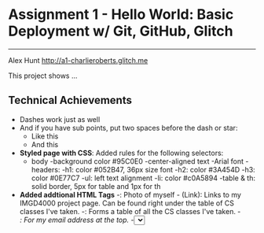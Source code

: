 Assignment 1 - Hello World: Basic Deployment w/ Git, GitHub, Glitch
===
---

Alex Hunt
http://a1-charlieroberts.glitch.me

This project shows ...

## Technical Achievements
- Dashes work just as well
- And if you have sub points, put two spaces before the dash or star:
  - Like this
  - And this
- **Styled page with CSS**: Added rules for the following selectors:
  - body
    -background color #95C0E0
    -center-aligned text
    -Arial font
  -headers:
    -h1: color #052B47, 36px size font
    -h2: color #3A454D
    -h3: color #0E77C7
  -ul: left text alignment
  -li: color #c0A5894
  -table & th: solid border, 5px for table and 1px for th
- **Added addtional HTML Tags**
  -<image>: Photo of myself
  -<a> (Link): Links to my IMGD4000 project page. Can be found right under the table of CS classes I've taken.
  -<table>: Forms a table of all the CS classes I've taken.
  -<address>: For my email address at the top.
  -<select>: To create a small drop-down menu in the "Memes" section at the bottom. Currently does nothing.
  -(The <iframe> tag was copied from YouTube's video embed, so it's not my work. I just put the video embed there for fun.)

### Design Achievements
- **Used the Roboto Font from Google Fonts**: I used Roboto as the font for the primary copy text in my site.


